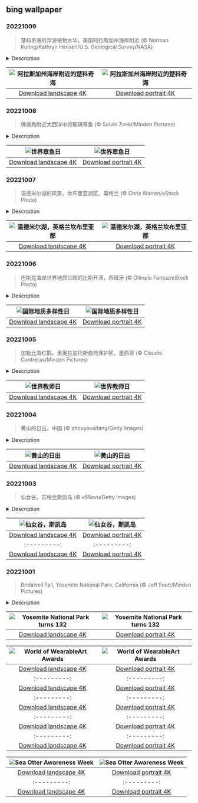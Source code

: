 ## bing wallpaper

### 20221009

> 楚科奇海的浮游植物水华，美国阿拉斯加州海岸附近 (© Norman Kuring/Kathryn Hansen/U.S. Geological Survey/NASA)

<details>
<summary>Description</summary>

> 今天照片中这些交织在一起的蓝色大理石纹并非现代艺术作品，而是大自然的杰作。这是阿拉斯加海岸附近浮游植物暴发的卫星照片。
> 
> 但什么是浮游植物呢？它们是微小的光合生物，漂浮于上层海面，随波逐流。事实上，它们的名字源于希腊语中的“植物”和“浮游生物”。浮游植物不仅是生活在海洋和河口中的各种生物的美味佳肴，也深刻影响着生活在地球上的每个人。因为地球上大约一半的光合作用都由浮游植物进行，光合作用是绿色植物利用太阳的光能吸收二氧化碳并释放氧气的过程。
> 
> 

</details>

| ![阿拉斯加州海岸附近的楚科奇海](https://cn.bing.com/th?id=OHR.ChukchiSea_ZH-CN7218471261_UHD.jpg&pid=hp&w=400&h=224&rs=1&c=4) | ![阿拉斯加州海岸附近的楚科奇海](https://cn.bing.com/th?id=OHR.ChukchiSea_ZH-CN7218471261_1080x1920.jpg&pid=hp&w=155&h=315&rs=1&c=4) |
|:---------:|:---------:|
| [Download landscape 4K](https://cn.bing.com/th?id=OHR.ChukchiSea_ZH-CN7218471261_UHD.jpg) | [Download portrait 4K](https://cn.bing.com/th?id=OHR.ChukchiSea_ZH-CN7218471261_1080x1920.jpg) |

### 20221008

> 佛得角附近大西洋中的玻璃章鱼 (© Solvin Zankl/Minden Pictures)

<details>
<summary>Description</summary>

> 玻璃章鱼是海洋中鲜为人知的生物之一，它们生活在阳光无法到达的约3000英尺深的海底。玻璃章鱼极其罕见，且很难被发现，但它们是章鱼生物多样性的一个很好例证。每年的10月8日是世界章鱼日，就让我们在今天为他们庆祝吧！
> 
> 我们对章鱼了解得越多，就越能发现其迷人之处。它们是海洋中最聪明、行为最多样的生物之一。章鱼可以记住和识别人类，也是已知的极少数能够使用工具的动物之一。一些章鱼体型很大，比如太平洋巨型章鱼，而有些章鱼则很小。从潮汐浅滩到海底深渊，它们生活在各种不同的地方。
> 
> 生活在黑暗中的玻璃章鱼几乎是隐形的，这有助于它们躲避像巨齿槌鲸这样的捕食者，只有它们的眼睛不透明，这可能会“出卖”它们。玻璃章鱼相对较小，有一个大约4英寸长的“外套”(容纳器官的球状“头部”)。它们的寿命和大多数章鱼一样，只有短短几年。它们长得快、成熟早，繁殖完毕就很快死去，永远不见天日。

</details>

| ![世界章鱼日](https://cn.bing.com/th?id=OHR.GlassOctopus_ZH-CN6853414529_UHD.jpg&pid=hp&w=400&h=224&rs=1&c=4) | ![世界章鱼日](https://cn.bing.com/th?id=OHR.GlassOctopus_ZH-CN6853414529_1080x1920.jpg&pid=hp&w=155&h=315&rs=1&c=4) |
|:---------:|:---------:|
| [Download landscape 4K](https://cn.bing.com/th?id=OHR.GlassOctopus_ZH-CN6853414529_UHD.jpg) | [Download portrait 4K](https://cn.bing.com/th?id=OHR.GlassOctopus_ZH-CN6853414529_1080x1920.jpg) |

### 20221007

> 温德米尔湖的风景，坎布里亚湖区，英格兰 (© Chris Warren/eStock Photo)

<details>
<summary>Description</summary>

> 温德米尔湖位于坎布里亚郡的湖区，碧水一泓，滋润的沿岸的花草树木，是英格兰最大的自然湖，也是英格兰最受欢迎的度假胜地之一。温德米尔湖受到周围地理环境和气候的影响，气候宜人，风景如画。在许多旅游攻略都称这里为人生必去的地方之一。英国著名浪漫派诗人济慈曾言：“无论年轻还是年迈，富有还是贫穷，温德米尔让人忘却了生活中存在的不同”。
> 
> 
> 
> 

</details>

| ![温德米尔湖，英格兰坎布里亚郡](https://cn.bing.com/th?id=OHR.WindermereHills_ZH-CN6614218161_UHD.jpg&pid=hp&w=400&h=224&rs=1&c=4) | ![温德米尔湖，英格兰坎布里亚郡](https://cn.bing.com/th?id=OHR.WindermereHills_ZH-CN6614218161_1080x1920.jpg&pid=hp&w=155&h=315&rs=1&c=4) |
|:---------:|:---------:|
| [Download landscape 4K](https://cn.bing.com/th?id=OHR.WindermereHills_ZH-CN6614218161_UHD.jpg) | [Download portrait 4K](https://cn.bing.com/th?id=OHR.WindermereHills_ZH-CN6614218161_1080x1920.jpg) |

### 20221006

> 巴斯克海岸世界地质公园的比斯开湾，西班牙 (© Olimpio Fantuz/eStock Photo)

<details>
<summary>Description</summary>

> 西班牙北部巴斯克海岸比斯开湾边，这些没入海水的龙尾状结构，是地球上最独特和最神奇的地质构造之一。这里是地质学家的仙境，也是奇石爱好者的仙境。在巴斯克海岸地质公园导游的带领下，游客可以在这里发现6000万年不间断的地质历史。
> 
> 今天是国际地质多样性日，在解决人类今天面临的重大挑战上，地质科学有着非常重要的作用，其中涉及地质学、岩石圈、地球内部、大气、水圈和生物圈。
> 
> 

</details>

| ![国际地质多样性日](https://cn.bing.com/th?id=OHR.BayofBiscay_ZH-CN6002214693_UHD.jpg&pid=hp&w=400&h=224&rs=1&c=4) | ![国际地质多样性日](https://cn.bing.com/th?id=OHR.BayofBiscay_ZH-CN6002214693_1080x1920.jpg&pid=hp&w=155&h=315&rs=1&c=4) |
|:---------:|:---------:|
| [Download landscape 4K](https://cn.bing.com/th?id=OHR.BayofBiscay_ZH-CN6002214693_UHD.jpg) | [Download portrait 4K](https://cn.bing.com/th?id=OHR.BayofBiscay_ZH-CN6002214693_1080x1920.jpg) |

### 20221005

> 加勒比海红鹳，里奥拉加托斯自然保护区，墨西哥 (© Claudio Contreras/Minden Pictures)

<details>
<summary>Description</summary>

> 看这一队毛孩子，它们是在老师的带领下进行班级旅行吗？今天是世界教师日，我们向所有的教育工作者致敬。本届世界教师日的主题是“教师是教育复兴的核心”，强调了教师在新冠疫情期间所做的卓越努力。疫情期间，由于要采取线上教学或线上线下混合教学模式，教师们必须平衡自身的健康和安全问题，同时还要关注学生的学业和健康。
> 
> 我们的火烈鸟老师倒是不必担心新冠，但它身上的担子也不轻。这些灰色的毛孩子虽然看着不像火烈鸟，但它们的确是火烈鸟。在墨西哥尤卡坦半岛里奥拉加托斯自然保护区里，这些年轻的火烈鸟会在3-5岁时成熟，届时它们的羽毛就会变成标志性的粉红色。这种桃粉色来自于火烈鸟的饮食：它们吃的食物（藻类、昆虫、甲壳类动物和软体动物等等）中含有大量的α和β类胡萝卜素。
> 
> 

</details>

| ![世界教师日](https://cn.bing.com/th?id=OHR.FlamingoTeacher_ZH-CN5688509752_UHD.jpg&pid=hp&w=400&h=224&rs=1&c=4) | ![世界教师日](https://cn.bing.com/th?id=OHR.FlamingoTeacher_ZH-CN5688509752_1080x1920.jpg&pid=hp&w=155&h=315&rs=1&c=4) |
|:---------:|:---------:|
| [Download landscape 4K](https://cn.bing.com/th?id=OHR.FlamingoTeacher_ZH-CN5688509752_UHD.jpg) | [Download portrait 4K](https://cn.bing.com/th?id=OHR.FlamingoTeacher_ZH-CN5688509752_1080x1920.jpg) |

### 20221004

> 黄山的日出，中国 (© zhouyousifang/Getty Images)

<details>
<summary>Description</summary>

> 重阳节又叫双九节。在中国，这是人们吃重阳糕、喝菊花酒、爬山的日子。今天我们来到了中国最著名的山之一。
> 
> 黄山位于中国东部的安徽省，以其壮丽的自然风光而闻名，包括巨大的花岗岩巨石和古老的松树，在云雾的渲染下，一切都变得更加壮观而神秘。景区内山峰林立，多座山峰海拔超过1000米，其中的最高峰——著名的莲花峰，海拔高达1864米。
> 
> 

</details>

| ![黄山的日出](https://cn.bing.com/th?id=OHR.ChongyangFestival_ZH-CN5260976551_UHD.jpg&pid=hp&w=400&h=224&rs=1&c=4) | ![黄山的日出](https://cn.bing.com/th?id=OHR.ChongyangFestival_ZH-CN5260976551_1080x1920.jpg&pid=hp&w=155&h=315&rs=1&c=4) |
|:---------:|:---------:|
| [Download landscape 4K](https://cn.bing.com/th?id=OHR.ChongyangFestival_ZH-CN5260976551_UHD.jpg) | [Download portrait 4K](https://cn.bing.com/th?id=OHR.ChongyangFestival_ZH-CN5260976551_1080x1920.jpg) |

### 20221003

> 仙女谷，苏格兰斯凯岛 (© e55evu/Getty Images)

<details>
<summary>Description</summary>

> 仙女谷位于斯凯岛乌伊格小镇旁边的群山之间，这里的迷人风光如其名字一样美。这里有圆锥形的山丘、孤峰、池塘和嶙峋的树木。这个由一系列小型山体滑坡形成的山谷，仿佛一个世外桃源。仙女谷位于斯凯岛最北端的特罗特尼什半岛上，历史上这里发生过一次延绵近20公里的山体滑坡，从而形成了这里独特的风光，像一个由陡峭的山坡、高原和壮观的岩层构成的魔幻迷宫。
> 
> 仙女谷就像半岛更远处奎雷英山的迷你版，是摄影师的热门拍摄地之一。如今，仙女谷里四处散落着摆成同心圆和螺旋状的石堆，这引发了一些争议，人们认为这是游客制造的麻烦。当地人打算把它们移走，以保持仙女谷的自然风貌。照片里这座顶部平坦的玄武岩山被称为尤恩城堡，其名字由来尚不清楚。尤恩城堡并非一座废弃的城堡，而是由山体滑坡、冰川运动和风侵雨蚀形成的。站在这里，能够从各个角度俯瞰仙女谷的美景。
> 
> 

</details>

| ![仙女谷，斯凯岛](https://cn.bing.com/th?id=OHR.FairyGlen_ZH-CN4521633106_UHD.jpg&pid=hp&w=400&h=224&rs=1&c=4) | ![仙女谷，斯凯岛](https://cn.bing.com/th?id=OHR.FairyGlen_ZH-CN4521633106_1080x1920.jpg&pid=hp&w=155&h=315&rs=1&c=4) |
|:---------:|:---------:|
| [Download landscape 4K](https://cn.bing.com/th?id=OHR.FairyGlen_ZH-CN4521633106_UHD.jpg) | [Download portrait 4K](https://cn.bing.com/th?id=OHR.FairyGlen_ZH-CN4521633106_1080x1920.jpg) |15&rs=1&c=4) |
|:---------:|:---------:|
| [Download landscape 4K](https://cn.bing.com/th?id=OHR.LotsOBalloons_EN-US8236203600_UHD.jpg) | [Download portrait 4K](https://cn.bing.com/th?id=OHR.LotsOBalloons_EN-US8236203600_1080x1920.jpg) |

### 20221001

> Bridalveil Fall, Yosemite National Park, California (© Jeff Foott/Minden Pictures)

<details>
<summary>Description</summary>

> There are thousands of waterfalls in Yosemite National Park, but perhaps none are as well known as Bridalveil Fall. First things first: Don't call it 'falls' because then someone may think you were in Utah where another waterfall bears the surprisingly similar name, Bridal Veil Falls. Bridalveil, as seen in the photo, is often the first waterfall visitors to Yosemite encounter. It plunges 617 feet and flows year-round, fed with water from Ostrander Lake nearly 10 miles away. When the flow is light, brisk winds blow the water sideways. That's why the Ahwahneechee Native Americans, who have lived in the Yosemite Valley for centuries, traditionally called the waterfall Pohono, or 'Spirit of the Puffing Wind.'
> 
> When Yosemite was made a national park on this date in 1890, it not only preserved this jewel of the Sierra Nevada from being turned over to sheep grazing, it was also pivotal to the continued idea of protecting natural areas for the future. Scottish American environmentalist John Muir is credited with convincing President Benjamin Harrison to preserve the Yosemite Valley, and that success kicked off a string of conservation efforts that would eventually lead to the creation of the National Park System. Today, Yosemite's pristine wilderness is internationally known for mountains, granite cliffs, giant sequoia groves, and, of course, waterfalls.
> 
> 

</details>

| ![Yosemite National Park turns 132](https://cn.bing.com/th?id=OHR.BridalVeilFalls_EN-US8055892423_UHD.jpg&pid=hp&w=400&h=224&rs=1&c=4) | ![Yosemite National Park turns 132](https://cn.bing.com/th?id=OHR.BridalVeilFalls_EN-US8055892423_1080x1920.jpg&pid=hp&w=155&h=315&rs=1&c=4) |
|:---------:|:---------:|
| [Download landscape 4K](https://cn.bing.com/th?id=OHR.BridalVeilFalls_EN-US8055892423_UHD.jpg) | [Download portrait 4K](https://cn.bing.com/th?id=OHR.BridalVeilFalls_EN-US8055892423_1080x1920.jpg) |laenaAustralis_EN-US7949014397_UHD.jpg) | [Download portrait 4K](https://cn.bing.com/th?id=OHR.EubalaenaAustralis_EN-US7949014397_1080x1920.jpg) |W is the brainchild of Dame Suzie Moncrieff, a sculptor who envisioned art displayed on the moving human body rather than static, dull gallery walls. She organized the first event in 1987, in the rural New Zealand area of Nelson, where she lived. Now it's held in New Zealand's capital, Wellington, and it's become a worldwide phenomenon, with 103 designers from around the globe delighting audiences this year.

</details>

| ![World of WearableArt Awards](https://cn.bing.com/th?id=OHR.InfiniD_EN-US7855471603_UHD.jpg&pid=hp&w=400&h=224&rs=1&c=4) | ![World of WearableArt Awards](https://cn.bing.com/th?id=OHR.InfiniD_EN-US7855471603_1080x1920.jpg&pid=hp&w=155&h=315&rs=1&c=4) |
|:---------:|:---------:|
| [Download landscape 4K](https://cn.bing.com/th?id=OHR.InfiniD_EN-US7855471603_UHD.jpg) | [Download portrait 4K](https://cn.bing.com/th?id=OHR.InfiniD_EN-US7855471603_1080x1920.jpg) |M. Foster Bridge in Cabot, Vermont](https://cn.bing.com/th?id=OHR.FosterCoveredBridge_EN-US7763700078_1080x1920.jpg&pid=hp&w=155&h=315&rs=1&c=4) |
|:---------:|:---------:|
| [Download landscape 4K](https://cn.bing.com/th?id=OHR.FosterCoveredBridge_EN-US7763700078_UHD.jpg) | [Download portrait 4K](https://cn.bing.com/th?id=OHR.FosterCoveredBridge_EN-US7763700078_1080x1920.jpg) |//cn.bing.com/th?id=OHR.YellowstoneUGB_EN-US7573964019_UHD.jpg&pid=hp&w=400&h=224&rs=1&c=4) | ![Upper Geyser Basin, Yellowstone National Park](https://cn.bing.com/th?id=OHR.YellowstoneUGB_EN-US7573964019_1080x1920.jpg&pid=hp&w=155&h=315&rs=1&c=4) |
|:---------:|:---------:|
| [Download landscape 4K](https://cn.bing.com/th?id=OHR.YellowstoneUGB_EN-US7573964019_UHD.jpg) | [Download portrait 4K](https://cn.bing.com/th?id=OHR.YellowstoneUGB_EN-US7573964019_1080x1920.jpg) |s://cn.bing.com/th?id=OHR.SusitnaRiver_EN-US7154675950_1080x1920.jpg) |d=OHR.DarkSkyAcadia_EN-US6966527964_UHD.jpg) | [Download portrait 4K](https://cn.bing.com/th?id=OHR.DarkSkyAcadia_EN-US6966527964_1080x1920.jpg) |.bing.com/th?id=OHR.GoldenJellyfish_EN-US6743816471_1080x1920.jpg&pid=hp&w=155&h=315&rs=1&c=4) |
|:---------:|:---------:|
| [Download landscape 4K](https://cn.bing.com/th?id=OHR.GoldenJellyfish_EN-US6743816471_UHD.jpg) | [Download portrait 4K](https://cn.bing.com/th?id=OHR.GoldenJellyfish_EN-US6743816471_1080x1920.jpg) |ng.com/th?id=OHR.LastDollarRoad_EN-US7923638318_UHD.jpg&pid=hp&w=400&h=224&rs=1&c=4) | ![First day of autumn](https://cn.bing.com/th?id=OHR.LastDollarRoad_EN-US7923638318_1080x1920.jpg&pid=hp&w=155&h=315&rs=1&c=4) |
|:---------:|:---------:|
| [Download landscape 4K](https://cn.bing.com/th?id=OHR.LastDollarRoad_EN-US7923638318_UHD.jpg) | [Download portrait 4K](https://cn.bing.com/th?id=OHR.LastDollarRoad_EN-US7923638318_1080x1920.jpg) |ppers who hunted otters to near extinction before they were protected by law. Although sea otter populations have rebounded, they are still considered endangered. Otters live along the Pacific Coast of North America, from California up to Alaska. Although they can walk on land, they almost never find the need or desire to, even when it's nap time. When they're ready for a snooze, they'll raft up, wrap themselves in a strand of kelp to keep them from drifting away, and recline on the world's biggest waterbed.

</details>

| ![Sea Otter Awareness Week](https://cn.bing.com/th?id=OHR.SitkaOtters_EN-US7714053956_UHD.jpg&pid=hp&w=400&h=224&rs=1&c=4) | ![Sea Otter Awareness Week](https://cn.bing.com/th?id=OHR.SitkaOtters_EN-US7714053956_1080x1920.jpg&pid=hp&w=155&h=315&rs=1&c=4) |
|:---------:|:---------:|
| [Download landscape 4K](https://cn.bing.com/th?id=OHR.SitkaOtters_EN-US7714053956_UHD.jpg) | [Download portrait 4K](https://cn.bing.com/th?id=OHR.SitkaOtters_EN-US7714053956_1080x1920.jpg) |oo_EN-US7569665443_UHD.jpg&pid=hp&w=400&h=224&rs=1&c=4) | ![World Bamboo Day](https://cn.bing.com/th?id=OHR.ArashiyamaBamboo_EN-US7569665443_1080x1920.jpg&pid=hp&w=155&h=315&rs=1&c=4) |
|:---------:|:---------:|
| [Download landscape 4K](https://cn.bing.com/th?id=OHR.ArashiyamaBamboo_EN-US7569665443_UHD.jpg) | [Download portrait 4K](https://cn.bing.com/th?id=OHR.ArashiyamaBamboo_EN-US7569665443_1080x1920.jpg) |